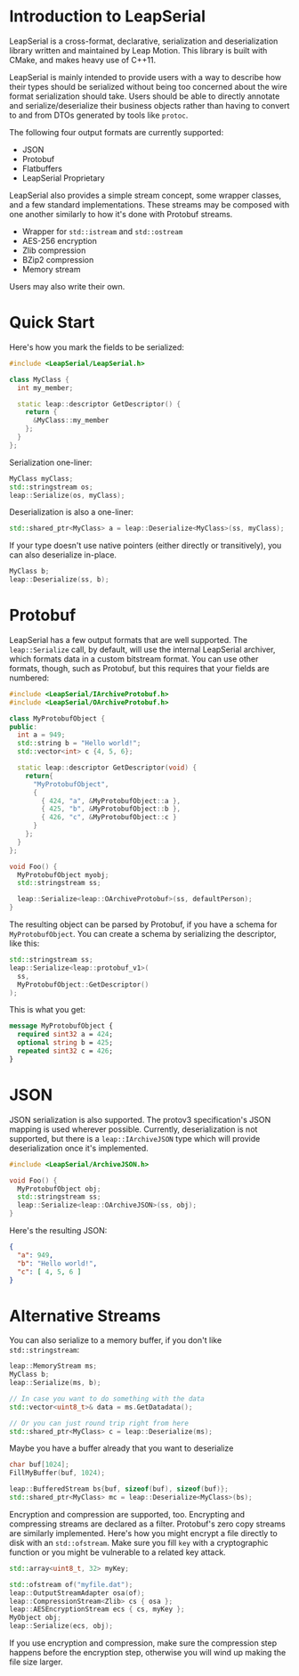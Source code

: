 Introduction to LeapSerial
===

LeapSerial is a cross-format, declarative, serialization and deserialization library written and maintained by Leap Motion.  This library is built with CMake, and makes heavy use of C++11.

LeapSerial is mainly intended to provide users with a way to describe how their types should be serialized without being too concerned about the wire format serialization should take.  Users should be able to directly annotate and serialize/deserialize their business objects rather than having to convert to and from DTOs generated by tools like `protoc`.

The following four output formats are currently supported:

* JSON
* Protobuf
* Flatbuffers
* LeapSerial Proprietary

LeapSerial also provides a simple stream concept, some wrapper classes, and a few standard implementations.  These streams may be composed with one another similarly to how it's done with Protobuf streams.

* Wrapper for `std::istream` and `std::ostream`
* AES-256 encryption
* Zlib compression
* BZip2 compression
* Memory stream

Users may also write their own.

Quick Start
===

Here's how you mark the fields to be serialized:

```C++
#include <LeapSerial/LeapSerial.h>

class MyClass {
  int my_member;

  static leap::descriptor GetDescriptor() {
    return {
      &MyClass::my_member
    };
  }
};
```

Serialization one-liner:

```C++
MyClass myClass;
std::stringstream os;
leap::Serialize(os, myClass);
```

Deserialization is also a one-liner:

```C++
std::shared_ptr<MyClass> a = leap::Deserialize<MyClass>(ss, myClass);
```

If your type doesn't use native pointers (either directly or transitively), you can also deserialize in-place.

```C++
MyClass b;
leap::Deserialize(ss, b);
```

Protobuf
===
LeapSerial has a few output formats that are well supported.  The `leap::Serialize` call, by default, will use the internal LeapSerial archiver, which formats data in a custom bitstream format.  You can use other formats, though, such as Protobuf, but this requires that your fields are numbered:

```C++
#include <LeapSerial/IArchiveProtobuf.h>
#include <LeapSerial/OArchiveProtobuf.h>

class MyProtobufObject {
public:
  int a = 949;
  std::string b = "Hello world!";
  std::vector<int> c {4, 5, 6};

  static leap::descriptor GetDescriptor(void) {
    return{
      "MyProtobufObject",
      {
        { 424, "a", &MyProtobufObject::a },
        { 425, "b", &MyProtobufObject::b },
        { 426, "c", &MyProtobufObject::c }
      }
    };
  }
};

void Foo() {
  MyProtobufObject myobj;
  std::stringstream ss;

  leap::Serialize<leap::OArchiveProtobuf>(ss, defaultPerson);
}
```

The resulting object can be parsed by Protobuf, if you have a schema for `MyProtobufObject`.  You can create a schema by serializing the descriptor, like this:

```C++
std::stringstream ss;
leap::Serialize<leap::protobuf_v1>(
  ss,
  MyProtobufObject::GetDescriptor()
);
``` 

This is what you get:

```Protobuf
message MyProtobufObject {
  required sint32 a = 424;
  optional string b = 425;
  repeated sint32 c = 426;
}
```

JSON
===

JSON serialization is also supported.  The protov3 specification's JSON mapping is used wherever possible.  Currently, deserialization is not supported, but there is a `leap::IArchiveJSON` type which will provide deserialization once it's implemented.

```C++
#include <LeapSerial/ArchiveJSON.h>

void Foo() {
  MyProtobufObject obj;
  std::stringstream ss;
  leap::Serialize<leap::OArchiveJSON>(ss, obj);
}
```

Here's the resulting JSON:

```Json
{
  "a": 949,
  "b": "Hello world!",
  "c": [ 4, 5, 6 ]
}
```

Alternative Streams
===

You can also serialize to a memory buffer, if you don't like `std::stringstream`:

```C++
leap::MemoryStream ms;
MyClass b;
leap::Serialize(ms, b);

// In case you want to do something with the data
std::vector<uint8_t>& data = ms.GetDatadata();

// Or you can just round trip right from here
std::shared_ptr<MyClass> c = leap::Deserialize(ms);
```

Maybe you have a buffer already that you want to deserialize

```C++
char buf[1024];
FillMyBuffer(buf, 1024);

leap::BufferedStream bs{buf, sizeof(buf), sizeof(buf)};
std::shared_ptr<MyClass> mc = leap::Deserialize<MyClass>(bs);
```

Encryption and compression are supported, too.  Encrypting and compressing streams are declared as a filter.  Protobuf's zero copy streams are similarly implemented.  Here's how you might encrypt a file directly to disk with an `std::ofstream`.  Make sure you fill `key` with a cryptographic function or you might be vulnerable to a related key attack.

```C++
std::array<uint8_t, 32> myKey;

std::ofstream of("myfile.dat");
leap::OutputStreamAdapter osa(of);
leap::CompressionStream<Zlib> cs { osa };
leap::AESEncryptionStream ecs { cs, myKey };
MyObject obj;
leap::Serialize(ecs, obj);
```

If you use encryption and compression, make sure the compression step happens before the encryption step, otherwise you will wind up making the file size larger.
